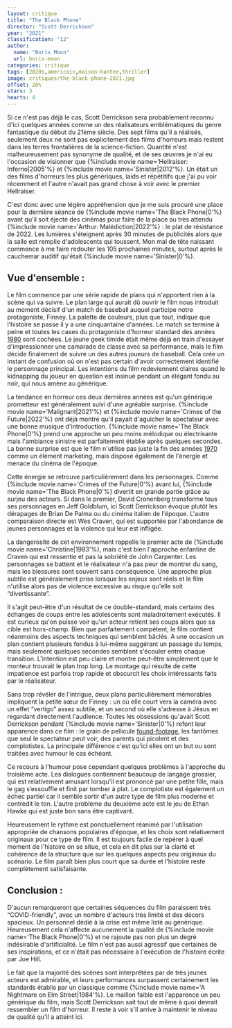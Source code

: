 ```yaml
---
layout: critique
title: "The Black Phone"
director: "Scott Derrickson"
year: "2021"
classification: "12"
author:
  name: "Boris Moon"
  url: boris-moon
categories: critique
tags: [2020s,americain,maison-hantee,thriller]
image: critiques/the-black-phone-2021.jpg
offset: 26%
stars: 3
hearts: 4
---
```


Si ce n'est pas déjà le cas, Scott Derrickson sera probablement reconnu d'ici quelques années comme un des réalisateurs emblématiques du genre fantastique du début du 21ème siècle. Des sept films qu'il a réalisés, seulement deux ne sont pas explicitement des films d'horreurs mais restent dans les terres frontalières de la science-fiction. Quantité n'est malheureusement pas synonyme de qualité, et de ses œuvres je n'ai eu l'occasion de visionner que {%include movie name='Hellraiser: Inferno|2005'%} et {%include movie name='Sinister|2012'%}. Un était un des films d'horreurs les plus génériques, laids et répétitifs que j'ai pu voir récemment et l'autre n'avait pas grand chose à voir avec le premier Hellraiser.

C'est donc avec une légère appréhension que je me suis procuré une place pour la dernière séance de {%include movie name='The Black Phone|0'%} avant qu'il soit éjecté des cinémas pour faire de la place au très attendu {%include movie name='Arthur: Malédiction|2022'%} : le plat de résistance de 2022. Les lumières s'éteignent après 30 minutes de publicités alors que la salle est remplie d'adolescents qui toussent. Mon mal de tête naissant commence à me faire redouter les 105 prochaines minutes, surtout après le cauchemar auditif qu'était {%include movie name='Sinister|0'%}.

## Vue d'ensemble :

Le film commence par une série rapide de plans qui n'apportent rien à la scène qui va suivre. Le plan large qui aurait dû ouvrir le film nous introduit au moment décisif d'un match de baseball auquel participe notre protagoniste, Finney. La palette de couleurs, plus que tout, indique que l'histoire se passe il y a une cinquantaine d'années. Le match se termine à peine et toutes les cases du protagoniste d'horreur standard des années [1980](1980s) sont cochées. Le jeune geek timide était même déjà en train d'essayer d'impressionner une camarade de classe avec sa performance, mais le film décide finalement de suivre un des autres joueurs de baseball. Cela crée un instant de confusion où on n'est pas certain d'avoir correctement identifié le personnage principal. Les intentions du film redeviennent claires quand le kidnapping du joueur en question est insinué pendant un élégant fondu au noir, qui nous amène au générique.

La tendance en horreur ces deux dernières années est qu'un générique prometteur est généralement suivi d'une agréable surprise. {%include movie name='Malignant|2021'%} et {%include movie name='Crimes of the Future|2022'%} ont déjà montré qu'il payait d'aguicher le spectateur avec une bonne musique d'introduction. {%include movie name='The Black Phone|0'%} prend une approche un peu moins mélodique ou électrisante mais l'ambiance sinistre est parfaitement établie après quelques secondes. La bonne surprise est que le film n'utilise pas juste la fin des années [1970](1970s) comme un élément marketing, mais dispose également de l'énergie et menace du cinéma de l'époque.

Cette énergie se retrouve particulièrement dans les personnages. Comme {%include movie name='Crimes of the Future|0'%} avant lui, {%include movie name='The Black Phone|0'%} divertit en grande partie grâce au surjeu des acteurs. Si dans le premier, David Cronenberg transforme tous ses personnages en Jeff Goldblum, ici Scott Derrickson évoque plutôt les dérapages de Brian De Palma ou du cinéma italien de l'époque. L'autre comparaison directe est Wes Craven, qui est supportée par l'abondance de jeunes personnages et la violence qui leur est infligée.

La dangerosité de cet environnement rappelle le premier acte de {%include movie name='Christine|1983'%}, mais c'est bien l'approche enfantine de Craven qui est ressentie et pas la sobriété de John Carpenter. Les personnages se battent et le réalisateur n'a pas peur de montrer du sang, mais les blessures sont souvent sans conséquence. Une approche plus subtile est généralement prise lorsque les enjeux sont réels et le film n'utilise alors pas de violence excessive au risque qu'elle soit “divertissante”.

Il s'agit peut-être d'un résultat de ce double-standard, mais certains des échanges de coups entre les adolescents sont maladroitement exécutés. Il est curieux qu'on puisse voir qu'un acteur retient ses coups alors que sa cible est hors-champ. Bien que parfaitement compétent, le film contient néanmoins des aspects techniques qui semblent bâclés. A une occasion un plan contient plusieurs fondus à lui-même suggérant un passage du temps, mais seulement quelques secondes semblent s'écouler entre chaque transition. L'intention est peu claire et montre peut-être simplement que le monteur trouvait le plan trop long. Le montage qui résulte de cette impatience est parfois trop rapide et obscurcit les choix intéressants faits par le réalisateur.

Sans trop révéler de l'intrigue, deux plans particulièrement mémorables impliquent la petite sœur de Finney : un où elle court vers la caméra avec un effet “vertigo” assez subtile, et un second où elle s'adresse à Jésus en regardant directement l'audience. Toutes les obsessions qu'avait Scott Derrickson pendant {%include movie name='Sinister|0'%} refont leur apparence dans ce film : le grain de pellicule [found-footage](found-footage), les fantômes que seul le spectateur peut voir, des parents qui picolent et des complotistes. La principale différence c'est qu'ici elles ont un but ou sont traitées avec humour le cas échéant.

Ce recours à l'humour pose cependant quelques problèmes à l'approche du troisième acte. Les dialogues contiennent beaucoup de langage grossier, qui est relativement amusant lorsqu'il est prononcé par une petite fille, mais le gag s’essouffle et finit par tomber à plat. Le complotiste est également un échec partiel car il semble sortir d'un autre type de film plus moderne et contredit le ton. L'autre problème du deuxième acte est le jeu de Ethan Hawke qui est juste bon sans être captivant.

Heureusement le rythme est ponctuellement réanimé par l'utilisation appropriée de chansons populaires d'époque, et les choix sont relativement originaux pour ce type de film. Il est toujours facile de repérer à quel moment de l'histoire on se situe, et cela en dit plus sur la clarté et cohérence de la structure que sur les quelques aspects peu originaux du scénario. Le film paraît bien plus court que sa durée et l'histoire reste complètement satisfaisante.

## Conclusion :

D'aucun remarqueront que certaines séquences du film paraissent très “COVID-friendly”, avec un nombre d'acteurs très limité et des décors spacieux. Un personnel dédié à la crise est même listé au générique. Heureusement cela n'affecte aucunement la qualité de {%include movie name='The Black Phone|0'%} et ne rajoute pas non plus un degré indésirable d'artificialité. Le film n'est pas aussi agressif que certaines de ses inspirations, et ce n'était pas nécessaire à l'exécution de l'histoire écrite par Joe Hill.

Le fait que la majorité des scènes sont interprétées par de très jeunes acteurs est admirable, et leurs performances surpassent certainement les standards établis par un classique comme {%include movie name='A Nightmare on Elm Street|1984'%}. Le maillon faible est l'apparence un peu générique du film, mais Scott Derrickson sait tout de même à quoi devrait ressembler un film d'horreur. Il reste à voir s'il arrive à maintenir le niveau de qualité qu'il a atteint ici.

<!--mixage de la voix de la fille bizarre
sweating bullets
le film ne ressemble pas à une pub pour boisson gazeuse comme le nouveau thor-->
